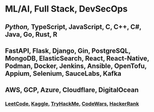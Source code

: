 <h1>ML/AI, Full Stack, DevSecOps</h1>
<h2><em>Python,</em> TypeScript, JavaScript, C, C++, C#, Java, Go, Rust, R</h2>
<h2>FastAPI, Flask, Django, Gin, PostgreSQL, MongoDB, ElasticSearch, React, React-Native, Podman, Docker, Jenkins, Ansible, OpenTofu, Appium, Selenium, SauceLabs, Kafka</h2>
<h2>AWS, GCP, Azure, Cloudflare, DigitalOcean</h2>

<h3>
  <a href="https://leetcode.com/u/tcs7890/">LeetCode</a>, 
  <a href="https://www.kaggle.com/trevorstahl">Kaggle</a>, 
  <a href="https://tryhackme.com/p/TrevorStahl">TryHackMe</a>,
  <a href="https://www.codewars.com/users/tcs623">CodeWars</a>,
  <a href="https://www.hackerrank.com/profile/stahltrevor5">HackerRank</a>
</h3>
